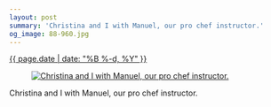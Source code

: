 ```yaml
---
layout: post
summary: 'Christina and I with Manuel, our pro chef instructor.'
og_image: 88-960.jpg
---
```


<div class="post">
 <time>
  <a href="/88">
   {{ page.date | date: "%B %-d, %Y" }}
  </a>
 </time>
 <a href="/88">
  <figure data-taken="10/10/2013">
   <img alt="Christina and I with Manuel, our pro chef instructor." sizes="(min-width: 700px) 50vw, calc(100vw - 2rem)" src="{{ site.assets_url }}/88-480.jpg" srcset="{{ site.assets_url }}/88-960.jpg 960w, {{ site.assets_url }}/88-720.jpg 720w, {{ site.assets_url }}/88-480.jpg 480w, {{ site.assets_url }}/88-240.jpg 240w"/>
  </figure>
 </a>
 <span>
  Christina and I with Manuel, our pro chef instructor.
 </span>
</div>
